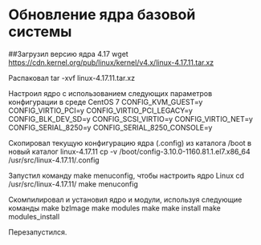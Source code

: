 # Обновление ядра базовой системы
##Загрузил версию ядра 4.17
wget https://cdn.kernel.org/pub/linux/kernel/v4.x/linux-4.17.11.tar.xz

Распаковал
tar -xvf linux-4.17.11.tar.xz

Настроил ядро с использованием следующих параметров конфигурации в среде CentOS 7
CONFIG_KVM_GUEST=y
CONFIG_VIRTIO_PCI=y
CONFIG_VIRTIO_PCI_LEGACY=y
CONFIG_BLK_DEV_SD=y
CONFIG_SCSI_VIRTIO=y
CONFIG_VIRTIO_NET=y
CONFIG_SERIAL_8250=y
CONFIG_SERIAL_8250_CONSOLE=y

Скопировал текущую конфигурацию ядра (.config) из каталога /boot в новый каталог linux-4.17.11
cp -v /boot/config-3.10.0-1160.81.1.el7.x86_64 /usr/src/linux-4.17.11/.config

Запустил команду make menuconfig, чтобы настроить ядро ​Linux
cd /usr/src/linux-4.17.11/
make menuconfig

Скомпилировал и установил ядро ​​и модули, используя следующие команды
make bzImage
make modules
make
make install
make modules_install

Перезапустился.
